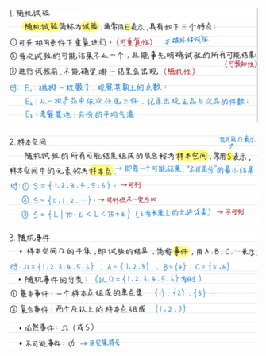 ![](../photo/Pasted%20image%2020240422160705.png)

![](../photo/Pasted%20image%2020240422160751.png)

![](../photo/Pasted%20image%2020240422160855.png)
